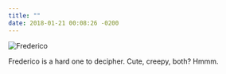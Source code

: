 ```yaml
---
title: ""
date: 2018-01-21 00:08:26 -0200
---
```


![Frederico](https://mmarfil.com/assets/images/posts/2018-01-20.jpeg)

Frederico is a hard one to decipher. Cute, creepy, both? Hmmm.